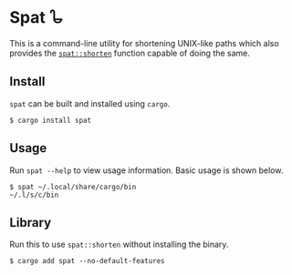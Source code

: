 # Spat 𐃸

This is a command-line utility for shortening UNIX-like paths which also provides
the [`spat::shorten`](https://docs.rs/spat) function capable of doing the same.

## Install

`spat` can be built and installed using `cargo`.
```console
$ cargo install spat
```

## Usage

Run `spat --help` to view usage information. Basic usage is shown below.
```console
$ spat ~/.local/share/cargo/bin
~/.l/s/c/bin
```

## Library

Run this to use `spat::shorten` without installing the binary.
```console
$ cargo add spat --no-default-features
```
